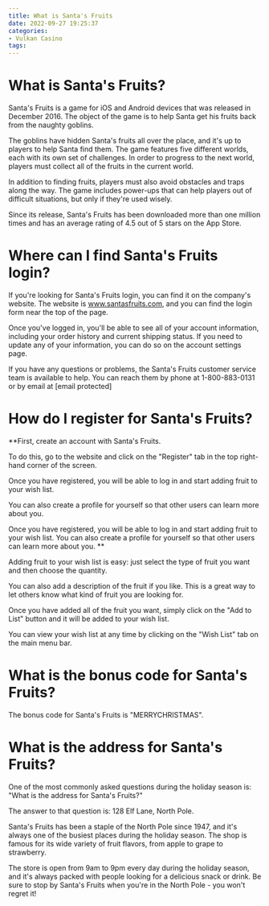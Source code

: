```yaml
---
title: What is Santa's Fruits
date: 2022-09-27 19:25:37
categories:
- Vulkan Casino
tags:
---
```



# What is Santa's Fruits?

Santa's Fruits is a game for iOS and Android devices that was released in December 2016. The object of the game is to help Santa get his fruits back from the naughty goblins.

The goblins have hidden Santa's fruits all over the place, and it's up to players to help Santa find them. The game features five different worlds, each with its own set of challenges. In order to progress to the next world, players must collect all of the fruits in the current world.

In addition to finding fruits, players must also avoid obstacles and traps along the way. The game includes power-ups that can help players out of difficult situations, but only if they're used wisely.

Since its release, Santa's Fruits has been downloaded more than one million times and has an average rating of 4.5 out of 5 stars on the App Store.

# Where can I find Santa's Fruits login?

If you're looking for Santa's Fruits login, you can find it on the company's website. The website is www.santasfruits.com, and you can find the login form near the top of the page.

Once you've logged in, you'll be able to see all of your account information, including your order history and current shipping status. If you need to update any of your information, you can do so on the account settings page.

If you have any questions or problems, the Santa's Fruits customer service team is available to help. You can reach them by phone at 1-800-883-0131 or by email at [email protected]

# How do I register for Santa's Fruits?

**First, create an account with Santa's Fruits.

To do this, go to the website and click on the "Register" tab in the top right-hand corner of the screen.

Once you have registered, you will be able to log in and start adding fruit to your wish list.

You can also create a profile for yourself so that other users can learn more about you.

Once you have registered, you will be able to log in and start adding fruit to your wish list. You can also create a profile for yourself so that other users can learn more about you. **

Adding fruit to your wish list is easy: just select the type of fruit you want and then choose the quantity.

You can also add a description of the fruit if you like. This is a great way to let others know what kind of fruit you are looking for.

Once you have added all of the fruit you want, simply click on the "Add to List" button and it will be added to your wish list.

You can view your wish list at any time by clicking on the "Wish List" tab on the main menu bar.

# What is the bonus code for Santa's Fruits?

The bonus code for Santa's Fruits is "MERRYCHRISTMAS".

# What is the address for Santa's Fruits?

One of the most commonly asked questions during the holiday season is: "What is the address for Santa's Fruits?"

The answer to that question is: 128 Elf Lane, North Pole.

Santa's Fruits has been a staple of the North Pole since 1947, and it's always one of the busiest places during the holiday season. The shop is famous for its wide variety of fruit flavors, from apple to grape to strawberry.

The store is open from 9am to 9pm every day during the holiday season, and it's always packed with people looking for a delicious snack or drink. Be sure to stop by Santa's Fruits when you're in the North Pole - you won't regret it!